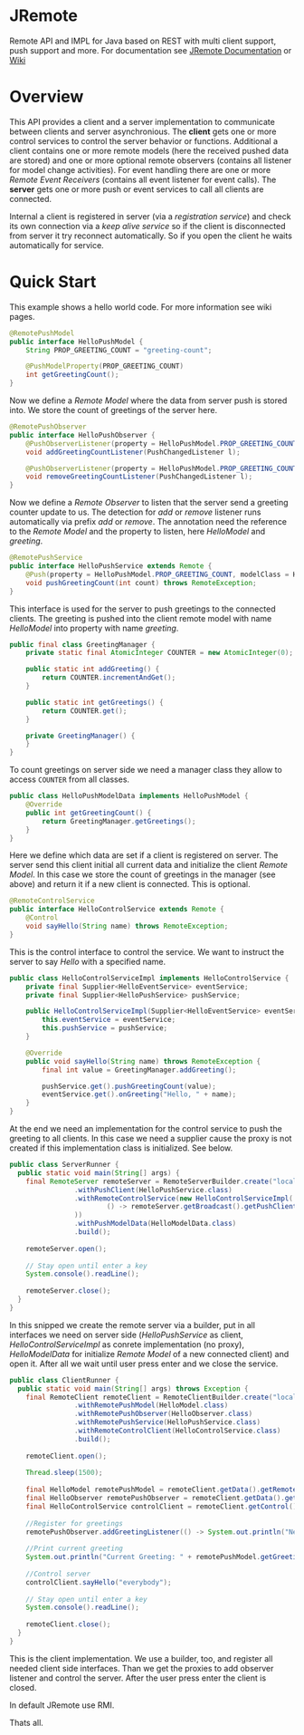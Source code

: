 # JRemote
Remote API and IMPL for Java based on REST with multi client support, push support and more. For documentation see [JRemote Documentation](https://github.com/KleinerHacker/jremote/releases/download/0.1.0/jremote.chm) or [Wiki](https://github.com/KleinerHacker/jremote/wiki)

# Overview
This API provides a client and a server implementation to communicate between clients and server asynchronious. 
The __client__ gets one or more control services to control the server behavior or functions. Additional a client contains one or more 
remote models (here the received pushed data are stored) and one or more optional remote observers (contains all listener for model
change activities). For event handling there are one or more _Remote Event Receivers_ (contains all event listener for event calls). 
The __server__ gets one or more push or event services to call all clients are connected. 

Internal a client is registered in server (via a _registration service_) and check its own connection via a _keep alive service_ so 
if the client is disconnected from server it try reconnect automatically. So if you open the client he waits automatically for service.

# Quick Start
This example shows a hello world code. For more information see wiki pages.

```Java
@RemotePushModel
public interface HelloPushModel {
    String PROP_GREETING_COUNT = "greeting-count";

    @PushModelProperty(PROP_GREETING_COUNT)
    int getGreetingCount();
}
```
Now we define a _Remote Model_ where the data from server push is stored into. We store the count of greetings of the server here.

```Java
@RemotePushObserver
public interface HelloPushObserver {
    @PushObserverListener(property = HelloPushModel.PROP_GREETING_COUNT, modelClass = HelloPushModel.class)
    void addGreetingCountListener(PushChangedListener l);

    @PushObserverListener(property = HelloPushModel.PROP_GREETING_COUNT, modelClass = HelloPushModel.class)
    void removeGreetingCountListener(PushChangedListener l);
}
```
Now we define a _Remote Observer_ to listen that the server send a greeting counter update to us. The detection for _add_ or _remove_ listener runs automatically via prefix _add_ or _remove_. The annotation need the reference to the _Remote Model_ and the property to listen, here _HelloModel_ and _greeting_.

```Java
@RemotePushService
public interface HelloPushService extends Remote {
    @Push(property = HelloPushModel.PROP_GREETING_COUNT, modelClass = HelloPushModel.class)
    void pushGreetingCount(int count) throws RemoteException;
}
```
This interface is used for the server to push greetings to the connected clients. The greeting is pushed into the client remote model
with name _HelloModel_ into property with name _greeting_.

```Java
public final class GreetingManager {
    private static final AtomicInteger COUNTER = new AtomicInteger(0);

    public static int addGreeting() {
        return COUNTER.incrementAndGet();
    }

    public static int getGreetings() {
        return COUNTER.get();
    }

    private GreetingManager() {
    }
}
```
To count greetings on server side we need a manager class they allow to access ``COUNTER`` from all classes.

```Java
public class HelloPushModelData implements HelloPushModel {
    @Override
    public int getGreetingCount() {
        return GreetingManager.getGreetings();
    }
}
```
Here we define which data are set if a client is registered on server. The server send this client initial all current data and initialize the client _Remote Model_. In this case we store the count of greetings in the manager (see above) and return it if a new client is connected. This is optional.

```Java
@RemoteControlService
public interface HelloControlService extends Remote {
    @Control
    void sayHello(String name) throws RemoteException;
}
```
This is the control interface to control the service. We want to instruct the server to say _Hello_ with a specified name.

```Java
public class HelloControlServiceImpl implements HelloControlService {
    private final Supplier<HelloEventService> eventService;
    private final Supplier<HelloPushService> pushService;

    public HelloControlServiceImpl(Supplier<HelloEventService> eventService, Supplier<HelloPushService> pushService) {
        this.eventService = eventService;
        this.pushService = pushService;
    }

    @Override
    public void sayHello(String name) throws RemoteException {
        final int value = GreetingManager.addGreeting();

        pushService.get().pushGreetingCount(value);
        eventService.get().onGreeting("Hello, " + name);
    }
}
```
At the end we need an implementation for the control service to push the greeting to all clients. In this case we need a supplier cause the proxy is not created if this implementation class is initialized. See below.

```Java
public class ServerRunner {
  public static void main(String[] args) {
    final RemoteServer remoteServer = RemoteServerBuilder.create("localhost", 9998)
                .withPushClient(HelloPushService.class)
                .withRemoteControlService(new HelloControlServiceImpl(
                        () -> remoteServer.getBroadcast().getPushClient(HelloPushService.class)
                ))
                .withPushModelData(HelloModelData.class)
                .build();
    
    remoteServer.open();
    
    // Stay open until enter a key
    System.console().readLine();
    
    remoteServer.close();
  }
}
```
In this snipped we create the remote server via a builder, put in all interfaces we need on server side (_HelloPushService_ as client, _HelloControlServiceImpl_ as conrete implementation (no proxy), _HelloModelData_ for initialize _Remote Model_ of a new connected client) and open it. After all we wait until user press enter and we close the service.

```Java
public class ClientRunner {
  public static void main(String[] args) throws Exception {
    final RemoteClient remoteClient = RemoteClientBuilder.create("localhost", 9998, 9999)
                .withRemotePushModel(HelloModel.class)
                .withRemotePushObserver(HelloObserver.class)
                .withRemotePushService(HelloPushService.class)
                .withRemoteControlClient(HelloControlService.class)
                .build();
                
    remoteClient.open();
    
    Thread.sleep(1500);
    
    final HelloModel remotePushModel = remoteClient.getData().getRemotePushModel(HelloModel.class);
    final HelloObserver remotePushObserver = remoteClient.getData().getRemotePushObserver(HelloObserver.class);
    final HelloControlService controlClient = remoteClient.getControl().getControlClient(HelloControlService.class);
    
    //Register for greetings
    remotePushObserver.addGreetingListener(() -> System.out.println("New Greeting: " + remotePushModel.getGreeting()));
    
    //Print current greeting
    System.out.println("Current Greeting: " + remotePushModel.getGreeting());
    
    //Control server
    controlClient.sayHello("everybody");
    
    // Stay open until enter a key
    System.console().readLine();
    
    remoteClient.close();
  }
}
```
This is the client implementation. We use a builder, too, and register all needed client side interfaces. Than we get the proxies to add observer listener and control the server. After the user press enter the client is closed.

In default JRemote use RMI.

Thats all.
